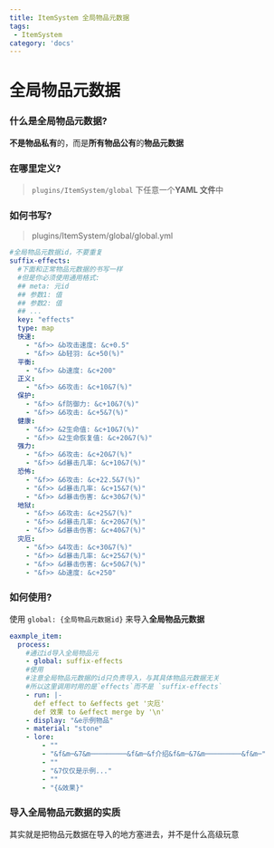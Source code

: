 ```yaml
---
title: ItemSystem 全局物品元数据
tags:
 - ItemSystem
category: 'docs'
---
```


# 全局物品元数据


### 什么是全局物品元数据?

**不是物品私有**的，而是**所有物品公有**的**物品元数据**

### 在哪里定义?

> `plugins/ItemSystem/global` 下任意一个**YAML 文件**中

### 如何书写?

> plugins/ItemSystem/global/global.yml

```yaml
#全局物品元数据id，不要重复
suffix-effects:
  #下面和正常物品元数据的书写一样
  #但是你必须使用通用格式:
  ## meta: 元id
  ## 参数1: 值
  ## 参数2: 值
  ## ...
  key: "effects"
  type: map
  快速:
    - "&f>> &b攻击速度: &c+0.5"
    - "&f>> &b轻羽: &c+50(%)"
  平衡:
    - "&f>> &b速度: &c+200"
  正义:
    - "&f>> &6攻击: &c+10&7(%)"
  保护:
    - "&f>> &f防御力: &c+10&7(%)"
    - "&f>> &6攻击: &c+5&7(%)"
  健康:
    - "&f>> &2生命值: &c+10&7(%)"
    - "&f>> &2生命恢复值: &c+20&7(%)"
  强力:
    - "&f>> &6攻击: &c+20&7(%)"
    - "&f>> &d暴击几率: &c+10&7(%)"
  恐怖:
    - "&f>> &6攻击: &c+22.5&7(%)"
    - "&f>> &d暴击几率: &c+15&7(%)"
    - "&f>> &d暴击伤害: &c+30&7(%)"
  地狱:
    - "&f>> &6攻击: &c+25&7(%)"
    - "&f>> &d暴击几率: &c+20&7(%)"
    - "&f>> &d暴击伤害: &c+40&7(%)"
  灾厄:
    - "&f>> &4攻击: &c+30&7(%)"
    - "&f>> &d暴击几率: &c+25&7(%)"
    - "&f>> &d暴击伤害: &c+50&7(%)"
    - "&f>> &b速度: &c+250"
```

### 如何使用?

使用 `global: {全局物品元数据id}` 来导入**全局物品元数据**

```yaml
eaxmple_item:
  process:
    #通过id导入全局物品元
    - global: suffix-effects
    #使用
    #注意全局物品元数据的id只负责导入，与其具体物品元数据无关
    #所以这里调用时用的是`effects`而不是 `suffix-effects`
    - run: |-
      def effect to &effects get '灾厄'
      def 效果 to &effect merge by '\n'
    - display: "&e示例物品"
    - material: "stone"
    - lore:
        - ""
        - "&f&m─&7&m─────────&f&m─&f介绍&f&m─&7&m─────────&f&m─"
        - ""
        - "&7仅仅是示例..."
        - ""
        - "{&效果}"
```

### 导入全局物品元数据的实质

其实就是把物品元数据在导入的地方塞进去，并不是什么高级玩意

